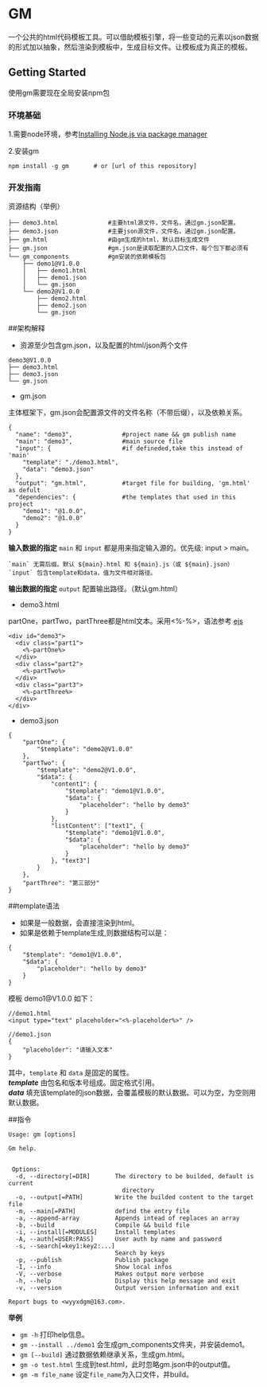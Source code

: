 # GM

一个公共的html代码模板工具。可以借助模板引擎，将一些变动的元素以json数据的形式加以抽象，然后渲染到模板中，生成目标文件。让模板成为真正的模板。

## Getting Started

使用gm需要现在全局安装npm包

### 环境基础

1.需要node环境，参考[Installing Node.js via package manager](https://nodejs.org/en/download/package-manager/)  

2.安装gm

```
npm install -g gm       # or [url of this repository]

```

### 开发指南

资源结构（举例）

```
├── demo3.html              #主要html源文件，文件名，通过gm.json配置。
├── demo3.json              #主要json源文件，文件名，通过gm.json配置。
├── gm.html                 #由gm生成的html，默认目标生成文件
├── gm.json                 #gm.json是读取配置的入口文件，每个包下都必须有
└── gm_components           #gm安装的依赖模板包
    ├── demo1@V1.0.0
    │   ├── demo1.html
    │   ├── demo1.json
    │   └── gm.json
    └── demo2@V1.0.0
        ├── demo2.html
        ├── demo2.json
        └── gm.json

```

##架构解释

* 资源至少包含gm.json，以及配置的html/json两个文件

```
demo3@V1.0.0
├── demo3.html
├── demo3.json
└── gm.json
```

* gm.json

主体框架下，gm.json会配置源文件的文件名称（不带后缀），以及依赖关系。

```
{
  "name": "demo3",              #project name && gm publish name
  "main": "demo3",              #main source file
  "input": {                    #if defineded,take this instead of 'main'
    "template": "./demo3.html",
    "data": "demo3.json"
  },
  "output": "gm.html",          #target file for building, 'gm.html' as defult
  "dependencies": {             #the templates that used in this project
    "demo1": "@1.0.0",
    "demo2": "@1.0.0"
  }
}
```

**输入数据的指定**  `main` 和 `input` 都是用来指定输入源的。优先级: input > main。  

    `main` 无需后缀。默认 ${main}.html 和 ${main}.js（或 ${main}.json）  
    `input` 包含template和data，值为文件相对路径。

**输出数据的指定** `output` 配置输出路径。（默认gm.html）  

* demo3.html

partOne，partTwo，partThree都是html文本。采用<%-%>，语法参考 [ejs](https://github.com/tj/ejs)

```
<div id="demo3">
  <div class="part1">
    <%-partOne%>
  </div>
  <div class="part2">
    <%-partTwo%>
  </div>
  <div class="part3">
    <%-partThree%>
  </div>
</div>
```

* demo3.json

```
{
    "partOne": {
        "$template": "demo2@V1.0.0"
    },
    "partTwo": {
        "$template": "demo2@V1.0.0",
        "$data": {
            "content1": {
                "$template": "demo1@V1.0.0",
                "$data": {
                    "placeholder": "hello by demo3"
                }
            },
            "listContent": ["text1", {
                "$template": "demo1@V1.0.0",
                "$data": {
                    "placeholder": "hello by demo3"
                }
            }, "text3"]
        }
    },
    "partThree": "第三部分"
}
```

##template语法

* 如果是一般数据，会直接渲染到html。
* 如果是依赖于template生成,则数据结构可以是：

```
{
    "$template": "demo1@V1.0.0",
    "$data": {
        "placeholder": "hello by demo3"
    }
}
```

模板 demo1\@V1.0.0 如下：

```
//demo1.html
<input type="text" placeholder="<%-placeholder%>" />

//demo1.json
{
    "placeholder": "请输入文本"
}
```

其中，`template` 和 `data` 是固定的属性。  
 ***template*** 由包名和版本号组成。固定格式引用。   
 ***data*** 填充该template的json数据，会覆盖模板的默认数据。可以为空，为空则用默认数据。

##指令

```
Usage: gm [options]

Gm help.


 Options:
  -d, --directory[=DIR]       The directory to be builded, default is current
                                directory
  -o, --output[=PATH]         Write the builded content to the target file
  -m, --main[=PATH]           defind the entry file
  -a, --append-array          Appends intead of replaces an array
  -b, --build                 Compile && build file
  -i, --install[=MODULES]     Install templates
  -A, --auth[=USER:PASS]      User auth by name and password
  -s, --search[=key1:key2:...]  
                              Search by keys
  -p, --publish               Publish package
  -I, --info                  Show local infos
  -V, --verbose               Makes output more verbose
  -h, --help                  Display this help message and exit
  -v, --version               Output version information and exit

Report bugs to <wyyxdgm@163.com>.

```

**举例**

* `gm -h` 打印help信息。  
* `gm --install ../demo1` 会生成gm_components文件夹，并安装demo1。  
* `gm [--build]` 通过数据依赖继承关系，生成gm.html。  
* `gm -o test.html` 生成到test.html，此时忽略gm.json中的output值。  
* `gm -m file_name` 设定`file_name`为入口文件，并build。




